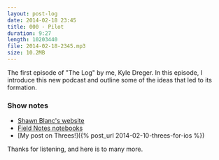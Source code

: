 ```yaml
---
layout: post-log
date: 2014-02-18 23:45
title: 000 - Pilot
duration: 9:27
length: 10203440
file: 2014-02-18-2345.mp3
size: 10.2MB
---
```


The first episode of "The Log" by me, Kyle Dreger. In this episode, I introduce this new podcast and outline some of the ideas that led to its formation.

### Show notes
- [Shawn Blanc's website](http://shawnblanc.net)
- [Field Notes notebooks](http://fieldnotesbrand.com)
- [My post on Threes!]({% post_url 2014-02-10-threes-for-ios %})

Thanks for listening, and here is to many more.